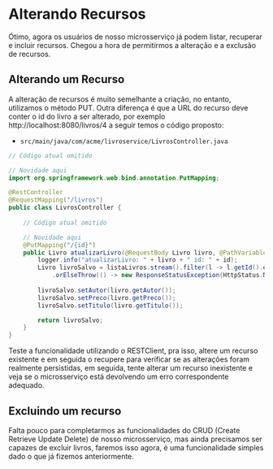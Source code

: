 # Alterando Recursos

Ótimo, agora os usuários de nosso microsserviço já podem listar, recuperar e incluir recursos. Chegou a hora de permitirmos a alteração e a exclusão de recursos.

## Alterando um Recurso

A alteração de recursos é muito semelhante a criação, no entanto, utilizamos o método PUT. Outra diferença é que a URL do recurso deve conter o id do livro a ser alterado, por exemplo http://localhost:8080/livros/4 a seguir temos o código proposto:

- ```src/main/java/com/acme/livroservice/LivrosController.java```

```java
// Código atual omitido

// Novidade aqui
import org.springframework.web.bind.annotation.PutMapping;

@RestController
@RequestMapping("/livros")
public class LivrosController {
	
    // Código atual omitido

    // Novidade aqui
    @PutMapping("/{id}")
	public Livro atualizarLivro(@RequestBody Livro livro, @PathVariable Long id) {
		logger.info("atualizarLivro: " + livro + " id: " + id);
		Livro livroSalvo = listaLivros.stream().filter(l -> l.getId().equals(id)).findFirst()
			.orElseThrow(() -> new ResponseStatusException(HttpStatus.NOT_FOUND, "Livro não encontrado: " + id));
		
		livroSalvo.setAutor(livro.getAutor());
		livroSalvo.setPreco(livro.getPreco());
		livroSalvo.setTitulo(livro.getTitulo());

		return livroSalvo;
	}
}
```

Teste a funcionalidade utilizando o RESTClient, pra isso, altere um recurso existente e em seguida o recupere para verificar se as alterações foram realmente persistidas, em seguida, tente alterar um recurso inexistente e veja se o microsserviço está devolvendo um erro correspondente adequado.

## Excluindo um recurso

Falta pouco para completarmos as funcionalidades do CRUD (Create Retrieve Update Delete) de nosso microsserviço, mas ainda precisamos ser capazes de excluir livros, faremos isso agora, é uma funcionalidade simples dado o que já fizemos anteriormente.


